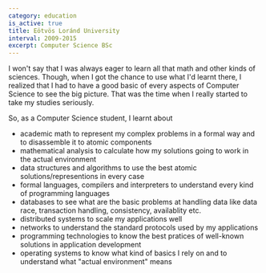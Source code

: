 ```yaml
---
category: education
is_active: true
title: Eötvös Loránd University
interval: 2009-2015
excerpt: Computer Science BSc
---
```

I won't say that I was always eager to learn all that math and other kinds of sciences. Though, when I got the chance to use what I'd learnt there, I realized that I had to have a good basic of every aspects of Computer Science to see the big picture. That was the time when I really started to take my studies seriously.

So, as a Computer Science student, I learnt about
* academic math to represent my complex problems in a formal way and to disassemble it to atomic components
* mathematical analysis to calculate how my solutions going to work in the actual environment
* data structures and algorithms to use the best atomic solutions/representions in every case
* formal languages, compilers and interpreters to understand every kind of programming languages
* databases to see what are the basic problems at handling data like data race, transaction handling, consistency, availablity etc.
* distributed systems to scale my applications well
* networks to understand the standard protocols used by my applications
* programming technologies to know the best pratices of well-known solutions in application development
* operating systems to know what kind of basics I rely on and to understand what "actual environment" means
